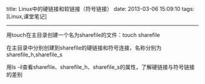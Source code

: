 title: Linux中的硬链接和软链接（符号链接）
date: 2013-03-06 15:09:10
tags: [Linux,课堂笔记]

---
用touch在主目录创建一个名为sharefile的文件：touch sharefile
<!--more-->
在主目录中分别创建到sharefile的硬链接和符号连接，名称分别为sharefile_h,sharefile_s

用ls -il查看sharefile、sharefile_h、sharefile_s的属性，了解硬链接与符号链接的差别